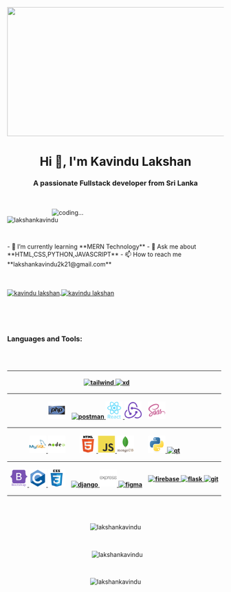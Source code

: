 <div id="header" align="center">
  <img src="https://c.tenor.com/qV9QZcasa-QAAAAd/welcome.gif" width="800" height="300" />
</div>
<h1 align="center">Hi 👋, I'm Kavindu Lakshan</h1>
<h3 align="center">A passionate <b>Fullstack developer</b> from Sri Lanka</h3>

<br><br>
<img align="right" width="400" alt="coding..." src="https://camo.githubusercontent.com/5ddf73ad3a205111cf8c686f687fc216c2946a75005718c8da5b837ad9de78c9/68747470733a2f2f7468756d62732e6766796361742e636f6d2f4576696c4e657874446576696c666973682d736d616c6c2e676966">
<p align="left">
  <img src="https://komarev.com/ghpvc/?username=lakshankavindu&label=Profile%20views&color=0e75b6&style=flat" alt="lakshankavindu" />
</p>
<p align="left">
  <a href="https://twitter.com/" target="blank">
    <img src="https://img.shields.io/twitter/follow/?logo=twitter&style=for-the-badge" alt="" />
  </a>
</p> - 🌱 I’m currently learning **MERN Technology** - 💬 Ask me about **HTML,CSS,PYTHON,JAVASCRIPT** - 📫 How to reach me **lakshankavindu2k21@gmail.com** 
<br><br><br>
<p align="left">
  <a href="https://linkedin.com/in/kavindu lakshan" target="blank">
    <img align="center" src="https://raw.githubusercontent.com/rahuldkjain/github-profile-readme-generator/master/src/images/icons/Social/linked-in-alt.svg" alt="kavindu lakshan" height="30" width="40" />
  </a>
  <a href="https://fb.com/kavindu lakshan" target="blank">
    <img align="center" src="https://raw.githubusercontent.com/rahuldkjain/github-profile-readme-generator/master/src/images/icons/Social/facebook.svg" alt="kavindu lakshan" height="30" width="40" />
  </a>
</p>
<br><br><br>
<h3 align="left">Languages and Tools:</h3>
<br><br>
<table  align="center">
 <tr>
    <th>
    </th>
    <th>
      <p align="center">
          <a href="https://tailwindcss.com/" target="_blank" rel="noreferrer">
            <img src="https://www.vectorlogo.zone/logos/tailwindcss/tailwindcss-icon.svg" alt="tailwind" width="40" height="40" />
          </a>
          <a href="https://www.adobe.com/products/xd.html" target="_blank" rel="noreferrer">
            <img src="https://cdn.worldvectorlogo.com/logos/adobe-xd.svg" alt="xd" width="40" height="40" />
          </a>
      </p>
    </th>
  </tr>
   <tr>
    <th>
        <p align="right">
           <a href="https://www.php.net" target="_blank" rel="noreferrer">
              <img src="https://raw.githubusercontent.com/devicons/devicon/master/icons/php/php-original.svg" alt="php" width="40" height="40" />
           </a>
        </p>
    </th>
    <th>
      <p align="center">
         <a href="https://postman.com" target="_blank" rel="noreferrer">
            <img src="https://www.vectorlogo.zone/logos/getpostman/getpostman-icon.svg" alt="postman" width="40" height="40" />
         </a>
          <a href="https://reactjs.org/" target="_blank" rel="noreferrer">
            <img src="https://raw.githubusercontent.com/devicons/devicon/master/icons/react/react-original-wordmark.svg" alt="react" width="40" height="40" />
          </a>
          <a href="https://redux.js.org" target="_blank" rel="noreferrer">
            <img src="https://raw.githubusercontent.com/devicons/devicon/master/icons/redux/redux-original.svg" alt="redux" width="40" height="40" />
          </a>
      </p>
    </th>
    <th>
      <p align="left">
          <a href="https://sass-lang.com" target="_blank" rel="noreferrer">
            <img src="https://raw.githubusercontent.com/devicons/devicon/master/icons/sass/sass-original.svg" alt="sass" width="40" height="40" />
          </a>
      </p>
    </th>
  </tr>
  <tr>
    <th>
      <p align="right">
           <a href="https://www.mysql.com/" target="_blank" rel="noreferrer">
          <img src="https://raw.githubusercontent.com/devicons/devicon/master/icons/mysql/mysql-original-wordmark.svg" alt="mysql" width="40" height="40" />
        </a>
        <a href="https://nodejs.org" target="_blank" rel="noreferrer">
          <img src="https://raw.githubusercontent.com/devicons/devicon/master/icons/nodejs/nodejs-original-wordmark.svg" alt="nodejs" width="40" height="40" />
        </a>
      </p>
    </th>
    <th>
       <p align="center">
          <a href="https://www.w3.org/html/" target="_blank" rel="noreferrer">
          <img src="https://raw.githubusercontent.com/devicons/devicon/master/icons/html5/html5-original-wordmark.svg" alt="html5" width="40" height="40" />
        </a>
        <a href="https://developer.mozilla.org/en-US/docs/Web/JavaScript" target="_blank" rel="noreferrer">
          <img src="https://raw.githubusercontent.com/devicons/devicon/master/icons/javascript/javascript-original.svg" alt="javascript" width="40" height="40" />
        </a>
        <a href="https://www.mongodb.com/" target="_blank" rel="noreferrer">
          <img src="https://raw.githubusercontent.com/devicons/devicon/master/icons/mongodb/mongodb-original-wordmark.svg" alt="mongodb" width="40" height="40" />
        </a>
        </p>
    </th>
    <th>
      <p align="left">
       <a href="https://www.python.org" target="_blank" rel="noreferrer">
        <img src="https://raw.githubusercontent.com/devicons/devicon/master/icons/python/python-original.svg" alt="python" width="40" height="40" />
      </a>
      <a href="https://www.qt.io/" target="_blank" rel="noreferrer">
        <img src="https://upload.wikimedia.org/wikipedia/commons/0/0b/Qt_logo_2016.svg" alt="qt" width="40" height="40" />
      </a>
      </p>
    </th>
  </tr>
  <tr>
    <th>
      <p align="center">
          <a href="https://getbootstrap.com" target="_blank" rel="noreferrer">
            <img src="https://raw.githubusercontent.com/devicons/devicon/master/icons/bootstrap/bootstrap-plain-wordmark.svg" alt="bootstrap" width="40" height="40" />
          </a>
          <a href="https://www.cprogramming.com/" target="_blank" rel="noreferrer">
            <img src="https://raw.githubusercontent.com/devicons/devicon/master/icons/c/c-original.svg" alt="c" width="40" height="40" />
          </a>
          <a href="https://www.w3schools.com/css/" target="_blank" rel="noreferrer">
            <img src="https://raw.githubusercontent.com/devicons/devicon/master/icons/css3/css3-original-wordmark.svg" alt="css3" width="40" height="40" />
          </a>
       </p>
    </th>
    <th>
      <p align="center">
        <a href="https://www.djangoproject.com/" target="_blank" rel="noreferrer">
          <img src="https://cdn.worldvectorlogo.com/logos/django.svg" alt="django" width="40" height="40" />
        </a>
        <a href="https://expressjs.com" target="_blank" rel="noreferrer">
          <img src="https://raw.githubusercontent.com/devicons/devicon/master/icons/express/express-original-wordmark.svg" alt="express" width="40" height="40" />
        </a>
        <a href="https://www.figma.com/" target="_blank" rel="noreferrer">
          <img src="https://www.vectorlogo.zone/logos/figma/figma-icon.svg" alt="figma" width="40" height="40" />
        </a>
       </p>
    </th>
    <th>
      <p align="center">
        <a href="https://firebase.google.com/" target="_blank" rel="noreferrer">
          <img src="https://www.vectorlogo.zone/logos/firebase/firebase-icon.svg" alt="firebase" width="40" height="40" />
        </a>
        <a href="https://flask.palletsprojects.com/" target="_blank" rel="noreferrer">
          <img src="https://www.vectorlogo.zone/logos/pocoo_flask/pocoo_flask-icon.svg" alt="flask" width="40" height="40" />
        </a>
        <a href="https://git-scm.com/" target="_blank" rel="noreferrer">
          <img src="https://www.vectorlogo.zone/logos/git-scm/git-scm-icon.svg" alt="git" width="40" height="40" />
        </a>
      </p>
    </th>
  </tr>

</table>


 
  
           

  

 

<br><br>
<div align="center">
  <p>
  <img align="center" src="https://github-readme-stats.vercel.app/api/top-langs?username=lakshankavindu&show_icons=true&locale=en&layout=compact" alt="lakshankavindu" />
  </p>
</div>

<br>

<div align="center">
  <p>&nbsp; <img align="center" src="https://github-readme-stats.vercel.app/api?username=lakshankavindu&show_icons=true&locale=en" alt="lakshankavindu" />
</p>
</div>
<br>

<div align="center">
  <p>
  <img align="center" src="https://github-readme-streak-stats.herokuapp.com?user=LakshanKavindu&theme=merko" alt="lakshankavindu" />
</p>

</div>





